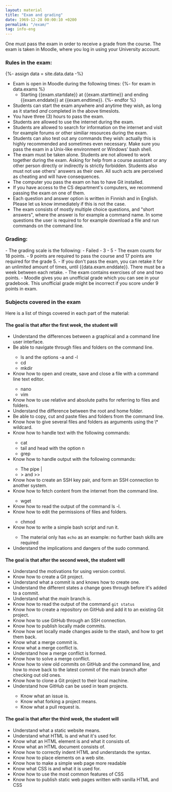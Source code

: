 ```yaml
---
layout: material
title: "Exam and grading"
date: 1969-12-28 00:00:10 +0200
permalink: "/exam/"
tag: info-eng
---
```


One must pass the exam in order to receive a grade from the course. The exam is taken in Moodle, where you log in using your University account.

<h3>Rules in the exam:</h3>

{%- assign data = site.data.data -%}
- Exam is open in Moodle during the following times:
{%- for exam in data.exams %}
  - Starting {{exam.startdate}} at {{exam.starttime}} and ending {{exam.enddate}} at {{exam.endtime}}.
{%- endfor %}
- Students can start the exam anywhere and anytime they wish, as long as it started _and_ completed in the above timeslots. 
- You have three (3) hours to pass the exam.
- Students are allowed to use the internet during the exam.
- Students are allowed to search for information on the internet and visit for example forums or other similiar resources during the exam.
- Students can also test out any commands they wish: actually this is highly recommended and sometimes even necessary. Make sure you pass the exam in a Unix-like environment or Windows' bash shell.
- The exam must be taken alone. Students are not allowed to work together during the exam. Asking for help from a course assistant or any other person directly or indirectly is strictly forbidden. Students also must not use others' answers as their own. All such acts are perceived as cheating and will have consequences.
- The computer you pass the exam on has to have Git installed.
- If you have access to the CS department's computers, we recommend passing the exam on one of them.
- Each question and answer option is written in Finnish and in English. Please let us know immediately if this is not the case.
- The exam consists of mostly multiple choice questions, and "short answers", where the answer is for example a command name. In some questions the user is required to for example download a file and run commands on the command line.

<h3>Grading:</h3>
- The grading scale is the following:
  - Failed
  - 3
  - 5
- The exam counts for 18 points.
- 9 points are required to pass the course and 17 points are required for the grade 5.
- If you don't pass the exam, you can retake it for an unlimited amount of times, until {{data.exam.enddate}}. There must be a week between each retake.
- The exam contains exercises of one and two points.
- Moodle gives you an unofficial grade which you can see in your gradebook. This unofficial grade might be incorrect if you score under 9 points in exam.

<h3>Subjects covered in the exam</h3>

Here is a list of things covered in each part of the material:

<h4>The goal is that after <strong>the first</strong> week, the student will</h4>

<ul>
<li>Understand the differences between a graphical and a command line user interface.</li>
<li>Be able to navigate through files and folders on the command line.</li>
<ul>
<li>ls and the options -a and -l</li>
<li>cd</li>
<li>mkdir</li>
</ul>
<li>Know how to open and create, save and close a file with a command line text editor.</li>
<ul>
<li>nano</li>
<li>vim</li>
</ul>
<li>Know how to use relative and absolute paths for referring to files and folders.</li>
<li>Understand the difference between the root and home folder.</li>
<li>Be able to copy, cut and paste files and folders from the command line.</li>
<li>Know how to give several files and folders as arguments using the \* wildcard.</li>
<li>Know how to handle text with the following commands:</li>
<ul>
<li>cat</li>
<li>tail and head with the option n</li>
<li>grep</li>
</ul>
<li>Know how to handle output with the following commands:</li>
<ul>
<li>The pipe |</li>
<li>> and >></li>
</ul>
<li>Know how to create an SSH key pair, and form an SSH connection to another system.</li>
<li>Know how to fetch content from the internet from the command line.</li>
<ul>
<li>wget</li>
</ul>
<li>Know how to read the output of the command ls -l.</li>
<li>Know how to edit the permissions of files and folders.</li>
<ul>
<li>chmod</li>
</ul>
<li>Know how to write a simple bash script and run it.</li>
<ul>
<li>The material only has <code>echo</code> as an example: no further bash skills are required</li>
</ul>
<li>Understand the implications and dangers of the sudo command.</li>
</ul>

<h4>The goal is that after <strong>the second</strong> week, the student will</h4>

<ul>
<li>Understand the motivations for using version control.</li>
<li>Know how to create a Git project.</li>
<li>Understand what a commit is and knows how to create one.</li>
<li>Understand the different states a change goes through before it's added to a commit.</li>
<li>Understand what the <i>main</i> branch is.</li>
<li>Know how to read the output of the command <code>git status</code></li>
<li>Know how to create a repository on GitHub and add it to an existing Git project.</li>
<li>Know how to use GitHub through an SSH connection.</li>
<li>Know how to publish locally made commits.</li>
<li>Know how set locally made changes aside to the stash, and how to get them back.</li>
<li>Know what a merge commit is.</li>
<li>Know what a merge conflict is.</li>
<li>Understand how a merge conflict is formed.</li>
<li>Know how to solve a merge conflict.</li>
<li>Know how to view old commits on GitHub and the command line, and how to move back to the latest commit of the main branch after checking out old ones.</li>
<li>Know how to clone a Git project to their local machine.</li>
<li>Understand how GitHub can be used in team projects.</li>
<ul>
<li>Know what an issue is.</li>
<li>Know what forking a project means.</li>
<li>Know what a pull request is.</li>
</ul>
</ul>


<h4>The goal is that after <strong>the third</strong> week, the student will</h4>

<ul>
<li>Understand what a static website means.</li>
<li>Understand what HTML is and what it's used for.</li>
<li>Know what an HTML element is and what it consists of.</li>
<li>Know what an HTML document consists of. </li>
<li>Know how to correctly indent HTML and understands the syntax.</li>
<li>Know how to place elements on a web site.</li>
<li>Know how to make a simple web page more readable </li>
<li>Know what CSS is and what it is used for.</li>
<li>Know how to use the most common features of CSS</li>
<li>Know how to publish static web pages written with vanilla HTML and CSS</li>
</ul>
